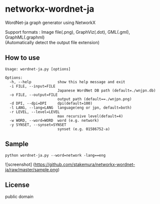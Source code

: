 networkx-wordnet-ja
===================
WordNet-ja graph generator using NetworkX

Support formats : Image file(.png), GraphViz(.dot), GML(.gml), GraphML(.graphml)  
(Automatically detect the output file extension)


How to use
----------
	Usage: wordnet-ja.py [options]

	Options:
	  -h, --help            show this help message and exit
	  -i FILE, --input=FILE
							Japanese WordNet DB path (default=./wnjpn.db)
	  -o FILE, --output=FILE
							output path (default==./wnjpn.png)
	  -d DPI, --dpi=DPI     dpi(default=100)
	  -l LANG, --lang=LANG  language(eng or jpn, default=both)
	  -r LEVEL, --level=LEVEL
							max recursive level(default=4)
	  -w WORD, --word=WORD  word (e.g. network)
	  -y SYNSET, --synset=SYNSET
							synset (e.g. 01586752-a)


Sample
------
	python wordnet-ja.py --word=network -lang==eng

![screenshot] (https://github.com/stakemura/networkx-wordnet-ja/raw/master/sample.png)

License
------
public domain

